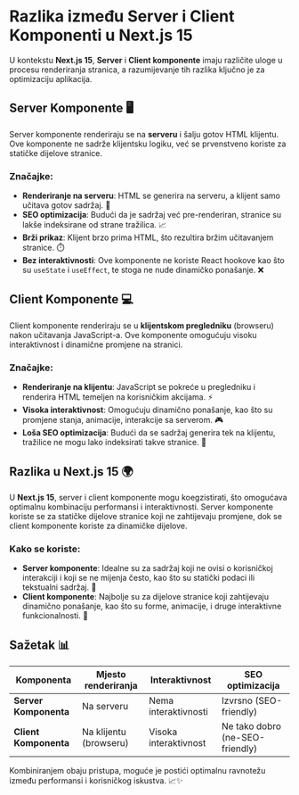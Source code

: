 # Razlika između Server i Client Komponenti u Next.js 15

U kontekstu **Next.js 15**, **Server** i **Client komponente** imaju različite uloge u procesu renderiranja stranica, a razumijevanje tih razlika ključno je za optimizaciju aplikacija.

## **Server Komponente** 🖥️

Server komponente renderiraju se na **serveru** i šalju gotov HTML klijentu. Ove komponente ne sadrže klijentsku logiku, već se prvenstveno koriste za statičke dijelove stranice.

### **Značajke**:

- **Renderiranje na serveru**: HTML se generira na serveru, a klijent samo učitava gotov sadržaj. 🚀
- **SEO optimizacija**: Budući da je sadržaj već pre-renderiran, stranice su lakše indeksirane od strane tražilica. 📈
- **Brži prikaz**: Klijent brzo prima HTML, što rezultira bržim učitavanjem stranice. ⏱️
- **Bez interaktivnosti**: Ove komponente ne koriste React hookove kao što su `useState` i `useEffect`, te stoga ne nude dinamičko ponašanje. ❌

## **Client Komponente** 💻

Client komponente renderiraju se u **klijentskom pregledniku** (browseru) nakon učitavanja JavaScript-a. Ove komponente omogućuju visoku interaktivnost i dinamične promjene na stranici.

### **Značajke**:

- **Renderiranje na klijentu**: JavaScript se pokreće u pregledniku i renderira HTML temeljen na korisničkim akcijama. ⚡
- **Visoka interaktivnost**: Omogućuju dinamično ponašanje, kao što su promjene stanja, animacije, interakcije sa serverom. 🎮
- **Loša SEO optimizacija**: Budući da se sadržaj generira tek na klijentu, tražilice ne mogu lako indeksirati takve stranice. 🚫

## **Razlika u Next.js 15** 🌍

U **Next.js 15**, server i client komponente mogu koegzistirati, što omogućava optimalnu kombinaciju performansi i interaktivnosti. Server komponente koriste se za statičke dijelove stranice koji ne zahtijevaju promjene, dok se client komponente koriste za dinamičke dijelove.

### **Kako se koriste**:

- **Server komponente**: Idealne su za sadržaj koji ne ovisi o korisničkoj interakciji i koji se ne mijenja često, kao što su statički podaci ili tekstualni sadržaj. 📄
- **Client komponente**: Najbolje su za dijelove stranice koji zahtijevaju dinamično ponašanje, kao što su forme, animacije, i druge interaktivne funkcionalnosti. 📝

## **Sažetak** 📊

| **Komponenta**        | **Mjesto renderiranja** | **Interaktivnost**    | **SEO optimizacija**            |
| --------------------- | ----------------------- | --------------------- | ------------------------------- |
| **Server Komponenta** | Na serveru              | Nema interaktivnosti  | Izvrsno (SEO-friendly)          |
| **Client Komponenta** | Na klijentu (browseru)  | Visoka interaktivnost | Ne tako dobro (ne-SEO-friendly) |

Kombiniranjem obaju pristupa, moguće je postići optimalnu ravnotežu između performansi i korisničkog iskustva. 📈✨

